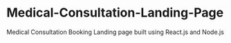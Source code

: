 # Medical-Consultation-Landing-Page
Medical Consultation Booking Landing page built using React.js and Node.js
